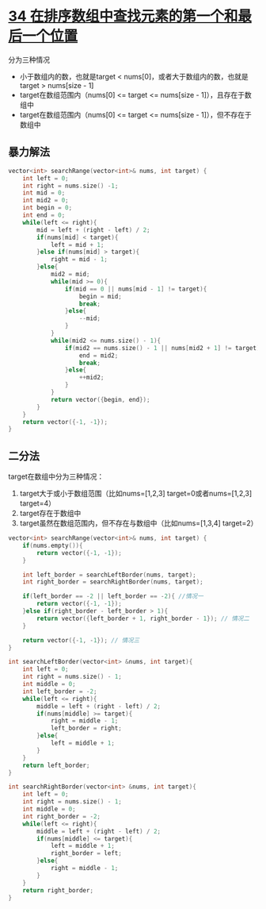 # [ 34 在排序数组中查找元素的第一个和最后一个位置](https://leetcode.cn/problems/find-first-and-last-position-of-element-in-sorted-array/)

分为三种情况

- 小于数组内的数，也就是target < nums[0]，或者大于数组内的数，也就是target > nums[size - 1]
- target在数组范围内（nums[0] <= target <= nums[size - 1]），且存在于数组中
- target在数组范围内（nums[0] <= target <= nums[size - 1]），但不存在于数组中

## 暴力解法

```c++
vector<int> searchRange(vector<int>& nums, int target) {
    int left = 0;
    int right = nums.size() -1;
    int mid = 0;
    int mid2 = 0;
    int begin = 0;
    int end = 0;
    while(left <= right){
        mid = left + (right - left) / 2;
        if(nums[mid] < target){
            left = mid + 1;
        }else if(nums[mid] > target){
            right = mid - 1;
        }else{
            mid2 = mid;
            while(mid >= 0){
                if(mid == 0 || nums[mid - 1] != target){
                    begin = mid;
                    break;
                }else{
                    --mid;
                }
            }
            while(mid2 <= nums.size() - 1){
                if(mid2 == nums.size() - 1 || nums[mid2 + 1] != target){
                    end = mid2;
                    break;
                }else{
                    ++mid2;
                }
            }
            return vector({begin, end});
        }
    }
    return vector({-1, -1});
}
```

## 二分法

target在数组中分为三种情况：

1. target大于或小于数组范围（比如nums=[1,2,3] target=0或者nums=[1,2,3] target=4）
2. target存在于数组中
3. target虽然在数组范围内，但不存在与数组中（比如nums=[1,3,4] target=2）

```c++
vector<int> searchRange(vector<int>& nums, int target) {
    if(nums.empty()){
        return vector({-1, -1});
    }

    int left_border = searchLeftBorder(nums, target);
    int right_border = searchRightBorder(nums, target);

    if(left_border == -2 || left_border == -2){ //情况一
        return vector({-1, -1});
    }else if(right_border - left_border > 1){
        return vector({left_border + 1, right_border - 1}); // 情况二
    }

    return vector({-1, -1}); // 情况三
}
```

```c++
int searchLeftBorder(vector<int> &nums, int target){
    int left = 0;
    int right = nums.size() - 1;
    int middle = 0;
    int left_border = -2;
    while(left <= right){
        middle = left + (right - left) / 2;
        if(nums[middle] >= target){
            right = middle - 1;
            left_border = right;
        }else{
            left = middle + 1;
        }
    }
    return left_border;
}
```

```c++
int searchRightBorder(vector<int> &nums, int target){
    int left = 0;
    int right = nums.size() - 1;
    int middle = 0;
    int right_border = -2;
    while(left <= right){
        middle = left + (right - left) / 2;
        if(nums[middle] <= target){
            left = middle + 1;
            right_border = left;
        }else{
            right = middle - 1;
        }
    }
    return right_border;
}
```

